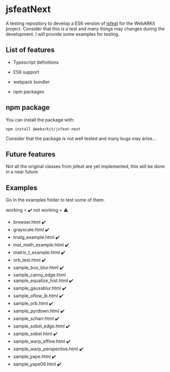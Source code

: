 # jsfeatNext

A testing repository to develop a ES6 version of [jsfeat](https://github.com/inspirit/jsfeat) for the WebARKit project. Consider that this is a test and many things may changes during the development. I will provide some examples for testing.

## List of features

- Typescript definitions

- ES6 support

- webpack bundler

- npm packages

## npm package
You can install the package with:

`npm install @webarkit/jsfeat-next`

Consider that the package is not well tested and many bugs may arise...

## Future features
Not all the original classes from jsfeat are yet implemented, this will be done in a near future.

## Examples
Go in the examples folder to test some of them.

working = ✔️ not working = ⚠️

- browser.html ✔️
- grayscale.html ✔️
- linalg_example.html ✔️
- mat_math_example.html ✔️
- matrix_t_example.html ✔️
- orb_test.html ✔️
- sample_box_blur.html ✔️
- sample_canny_edge.html 
- sample_equalize_hist.html ✔️
- sample_gaussblur.html ✔️
- sample_oflow_lk.html ✔️
- sample_orb.html ✔️
- sample_pyrdown.html ✔️
- sample_scharr.html ✔️
- sample_sobel_edge.html ✔️
- sample_sobel.html ✔️
- sample_warp_affine.html ✔️
- sample_warp_perspective.html ✔️
- sample_yape.html ✔️
- sample_yape06.html ✔️